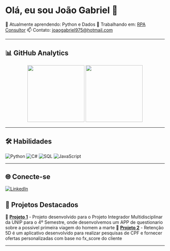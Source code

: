 # Olá, eu sou João Gabriel 👋  
🌱 Atualmente aprendendo: Python e Dados
🔭 Trabalhando em: [RPA Consultor](https://github.com/JoaoGRSilva/RPA_Consultor)
📫 Contato: joaogabriel975@hotmail.com

---

## 📊 GitHub Analytics  
<div align="center">  
  <img height="180em" src="https://github-readme-stats.vercel.app/api?username=JoaoGRSilva&show_icons=true&theme=dracula&include_all_commits=true&count_private=true"/>  
  <img height="180em" src="https://github-readme-stats.vercel.app/api/top-langs/?username=JoaoGRSilva&layout=compact&langs_count=7&theme=dracula"/>  
</div>  

---

## 🛠 Habilidades  
![Python](https://img.shields.io/badge/Python-3776AB?style=for-the-badge&logo=python&logoColor=white)
![C#](https://img.shields.io/badge/C%23-239120?style=for-the-badge&logo=c-sharp&logoColor=white)
![SQL](https://img.shields.io/badge/SQL-4479A1?style=for-the-badge&logo=mysql&logoColor=white)
![JavaScript](https://img.shields.io/badge/JavaScript-F7DF1E?style=for-the-badge&logo=javascript&logoColor=black)

---

## 🌐 Conecte-se  
[![LinkedIn](https://img.shields.io/badge/LinkedIn-0077B5?logo=linkedin&logoColor=white)](https://linkedin.com/in/jo%C3%Ao-gabriel-95268b232)  



## 📌 Projetos Destacados  
🔹 **[Projeto 1]([[https://github.com/SEU-USUÁRIO/projeto1](https://github.com/JoaoGRSilva/Questionario)])** - Projeto desenvolvido para o Projeto Integrador Multidisciplinar da UNIP para o 4º Semestre, onde desenvolvemos um APP de questionario sobre a possivel primeira viagem do homem a marte
🔹 **[Projeto 2]([[https://github.com/SEU-USUÁRIO/projeto2])** - Retenção 5D é um aplicativo desenvolvido para realizar pesquisas de CPF e fornecer ofertas personalizadas com base no fx_score do cliente

---
